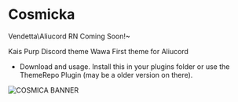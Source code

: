 # Cosmicka
Vendetta\Aliucord RN Coming Soon!~

Kais Purp Discord theme
Wawa First theme for Aliucord
- Download and usage.
Install this in your plugins folder or use the ThemeRepo Plugin (may be a older version on there).

![COSMICA BANNER](https://user-images.githubusercontent.com/83987610/171046582-1702b2b0-4654-45be-a23c-0b8910a6e5c1.png)
